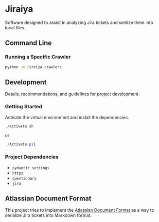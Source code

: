 # Jiraiya

Software designed to assist in analyzing Jira tickets and serilize them into local files.

## Command Line

### Running a Specific Crawler

```sh
python -m jiraiya.crawlers
```

## Development

Details, recommendations, and guidelines for project development.

### Getting Started

Activate the virtual environment and install the dependencies.

```sh
./activate.sh
```

or

```ps1
./Activate.ps1
```

### Project Dependencies

- `pydantic_settings`
- `httpx`
- `questionary`
- `jira`

## Atlassian Document Format

This project tries to implement the [Atlassian Document Format](https://developer.atlassian.com/cloud/jira/platform/apis/document/atlassian-document-format/) as a way to serialize Jira tickets into Markdown format.
